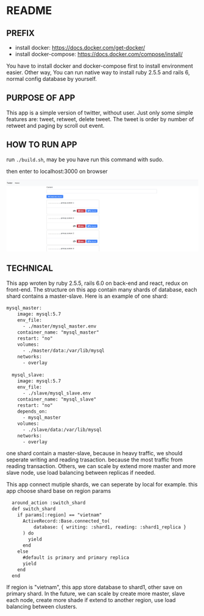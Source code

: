 # README

## PREFIX

- install docker: https://docs.docker.com/get-docker/
- install docker-compose: https://docs.docker.com/compose/install/

You have to install docker and docker-compose first to install environment easier.
Other way, You can run native way to install ruby 2.5.5 and rails 6, normal config database by yourself.

## PURPOSE OF APP
This app is a simple version of twitter, without user. Just only some simple features are: tweet, retweet, delete tweet. The tweet is order by number of retweet and paging by scroll out event.

## HOW TO RUN APP

run `./build.sh`, may be you have run this command with sudo.

then enter to localhost:3000 on browser

![Image of Demo](https://github.com/tiennt-no1/simple-twitter/blob/master/demo.png)

## TECHNICAL

This app wroten by ruby 2.5.5, rails 6.0 on back-end and react, redux on front-end.
The structure on this app contain many shards of database, each shard contains a master-slave. 
Here is an example of one shard:

```
mysql_master:
    image: mysql:5.7
    env_file:
      - ./master/mysql_master.env
    container_name: "mysql_master"
    restart: "no"
    volumes:
      - ./master/data:/var/lib/mysql
    networks:
      - overlay

  mysql_slave:
    image: mysql:5.7
    env_file:
      - ./slave/mysql_slave.env
    container_name: "mysql_slave"
    restart: "no"
    depends_on:
      - mysql_master
    volumes:
      - ./slave/data:/var/lib/mysql
    networks:
      - overlay
```
one shard contain a master-slave, because in heavy traffic, we should seperate writing and reading trasaction. because the most traffic from reading transaction. Others, we can scale by extend more master and more slave node, use load balancing between replicas if needed.

This app connect mutiple shards, we can seperate by local for example. this app choose shard base on region params

```
  around_action :switch_shard
  def switch_shard
    if params[:region] == "vietnam"
      ActiveRecord::Base.connected_to(
          database: { writing: :shard1, reading: :shard1_replica }
      ) do
        yield
      end
    else
      #default is primary and primary replica
      yield
    end
  end
```

If region is "vietnam", this app store database to shard1, other save on primary shard. In the future, we can scale by create more master, slave each node, create more shade if extend to another region, use load balancing between clusters.


